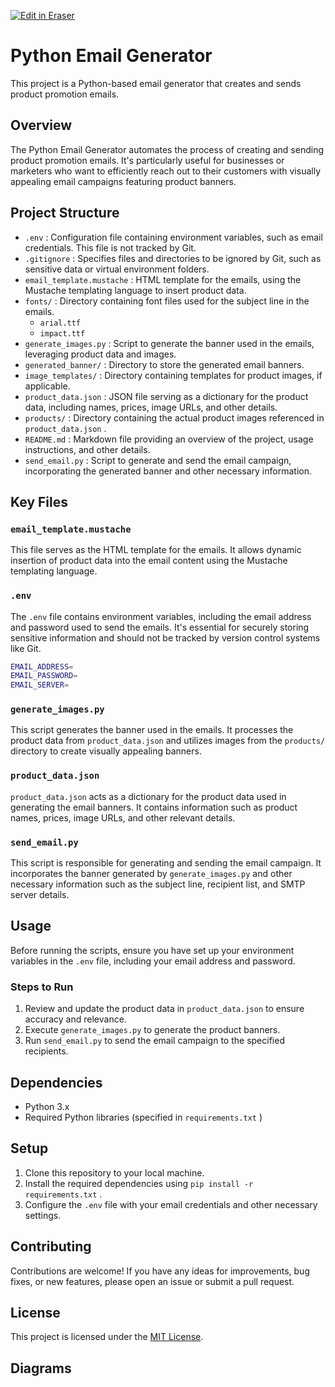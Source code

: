 <p><a target="_blank" href="https://app.eraser.io/workspace/jRNymTTmfHN6AeWjBx66" id="edit-in-eraser-github-link"><img alt="Edit in Eraser" src="https://firebasestorage.googleapis.com/v0/b/second-petal-295822.appspot.com/o/images%2Fgithub%2FOpen%20in%20Eraser.svg?alt=media&amp;token=968381c8-a7e7-472a-8ed6-4a6626da5501"></a></p>

# Python Email Generator
This project is a Python-based email generator that creates and sends product promotion emails.

## Overview
The Python Email Generator automates the process of creating and sending product promotion emails. It's particularly useful for businesses or marketers who want to efficiently reach out to their customers with visually appealing email campaigns featuring product banners.

## Project Structure
- `.env` : Configuration file containing environment variables, such as email credentials. This file is not tracked by Git.
- `.gitignore` : Specifies files and directories to be ignored by Git, such as sensitive data or virtual environment folders.
- `email_template.mustache` : HTML template for the emails, using the Mustache templating language to insert product data.
- `fonts/` : Directory containing font files used for the subject line in the emails.
    - `arial.ttf` 
    - `impact.ttf` 
- `generate_images.py` : Script to generate the banner used in the emails, leveraging product data and images.
- `generated_banner/` : Directory to store the generated email banners.
- `image_templates/` : Directory containing templates for product images, if applicable.
- `product_data.json` : JSON file serving as a dictionary for the product data, including names, prices, image URLs, and other details.
- `products/` : Directory containing the actual product images referenced in `product_data.json` .
- `README.md` : Markdown file providing an overview of the project, usage instructions, and other details.
- `send_email.py` : Script to generate and send the email campaign, incorporating the generated banner and other necessary information.
## Key Files
### `email_template.mustache` 
This file serves as the HTML template for the emails. It allows dynamic insertion of product data into the email content using the Mustache templating language.

### `.env` 
The `.env` file contains environment variables, including the email address and password used to send the emails. It's essential for securely storing sensitive information and should not be tracked by version control systems like Git.

```bash
EMAIL_ADDRESS=
EMAIL_PASSWORD=
EMAIL_SERVER=
```

### `generate_images.py` 
This script generates the banner used in the emails. It processes the product data from `product_data.json` and utilizes images from the `products/` directory to create visually appealing banners.

### `product_data.json` 
`product_data.json` acts as a dictionary for the product data used in generating the email banners. It contains information such as product names, prices, image URLs, and other relevant details.

### `send_email.py` 
This script is responsible for generating and sending the email campaign. It incorporates the banner generated by `generate_images.py` and other necessary information such as the subject line, recipient list, and SMTP server details.

## Usage
Before running the scripts, ensure you have set up your environment variables in the `.env` file, including your email address and password.

### Steps to Run
1. Review and update the product data in `product_data.json`  to ensure accuracy and relevance.
2. Execute `generate_images.py`  to generate the product banners.
3. Run `send_email.py`  to send the email campaign to the specified recipients.
## Dependencies
- Python 3.x
- Required Python libraries (specified in `requirements.txt` )
## Setup
1. Clone this repository to your local machine.
2. Install the required dependencies using `pip install -r requirements.txt` .
3. Configure the `.env`  file with your email credentials and other necessary settings.
## Contributing
Contributions are welcome! If you have any ideas for improvements, bug fixes, or new features, please open an issue or submit a pull request.

## License
This project is licensed under the [﻿MIT License](LICENSE).


<!-- eraser-additional-content -->
## Diagrams
<!-- eraser-additional-files -->
<a href="/README-Python Email Generator Process Flow-1.eraserdiagram" data-element-id="3KL4AjYC8mk4Uu7IRCoYP"><img src="/.eraser/jRNymTTmfHN6AeWjBx66___3Jivg2tjMecMlrHwbIVIBR8f7U03___---diagram----7395e4bebad83261eb9fe113a9d8081e-Python-Email-Generator-Process-Flow.png" alt="" data-element-id="3KL4AjYC8mk4Uu7IRCoYP" /></a>
<a href="/README-Python Email Generator Architecture-2.eraserdiagram" data-element-id="nbLB0fF4k0v_-_Qhps7IU"><img src="/.eraser/jRNymTTmfHN6AeWjBx66___3Jivg2tjMecMlrHwbIVIBR8f7U03___---diagram----5e63610888c5e496c172c2dae38ead42-Python-Email-Generator-Architecture.png" alt="" data-element-id="nbLB0fF4k0v_-_Qhps7IU" /></a>
<!-- end-eraser-additional-files -->
<!-- end-eraser-additional-content -->
<!--- Eraser file: https://app.eraser.io/workspace/jRNymTTmfHN6AeWjBx66 --->